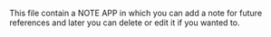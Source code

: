 This file contain a NOTE APP in which you can add a note for future references and later you can delete or edit it if you wanted to.
